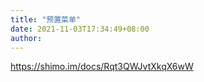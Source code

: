 ```yaml
---
title: "预置菜单"
date: 2021-11-03T17:34:49+08:00
author: 
---
```


https://shimo.im/docs/Rqt3QWJvtXkqX6wW